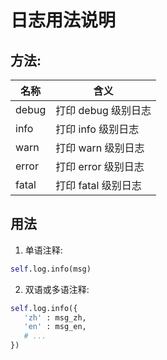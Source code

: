 # 日志用法说明

## 方法:

| 名称 | 含义 |
| -- | -- |
| debug | 打印 debug 级别日志 |
| info | 打印 info 级别日志 |
| warn | 打印 warn 级别日志 |
| error | 打印 error 级别日志 |
| fatal | 打印 fatal 级别日志 |

## 用法
1. 单语注释:
```python
self.log.info(msg)
```
2. 双语或多语注释:
```python
self.log.info({
   'zh' : msg_zh,
   'en' : msg_en,
   # ...
})
```